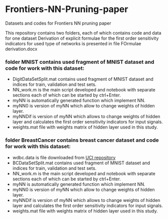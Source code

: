 # Frontiers-NN-Pruning-paper
Datasets and codes for Frontiers NN pruning paper

This repository contains two folders, each of which contains code and data for one dataset
Derivation of explicit formulae for the first order sensitivity indicators for used type of networks is presented in file FOrmulae derivation.docx

### folder MNIST contains used fragment of MNIST dataset and code for work with this dataset:
* DigitDataSetSplit.mat contains used fragment of MNIST dataset and indices for train, validation and test sets.
* NN_work.m is the main script developed and notebook with separate sections each of which can be started by ctrl+Enter.
* myNN is automatically generated function which implement NN.
* myNN0 is version of myNN which allow to change weights of hidden layer.
* myNNDif is version of myNN which allows to change weights of hidden layer and calculates the first order sensitivity indicators for input signals.
* weights.mat file with weights matrix of hidden layer used in this study.

### folder BreastCancer contains breast cancer dataset and code for work with this dataset:
* wdbc.data is file downloaded from [UCI repository](https://archive.ics.uci.edu/ml/machine-learning-databases/breast-cancer-wisconsin/wdbc.data)
* BCDataSetSplit.mat contains used fragment of MNIST dataset and indices for train, validation and test sets.
* NN_work.m is the main script developed and notebook with separate sections each of which can be started by ctrl+Enter.
* myNN is automatically generated function which implement NN.
* myNN0 is version of myNN which allow to change weights of hidden layer.
* myNNDif is version of myNN which allows to change weights of hidden layer and calculates the first order sensitivity indicators for input signals.
* weights.mat file with weights matrix of hidden layer used in this study.
